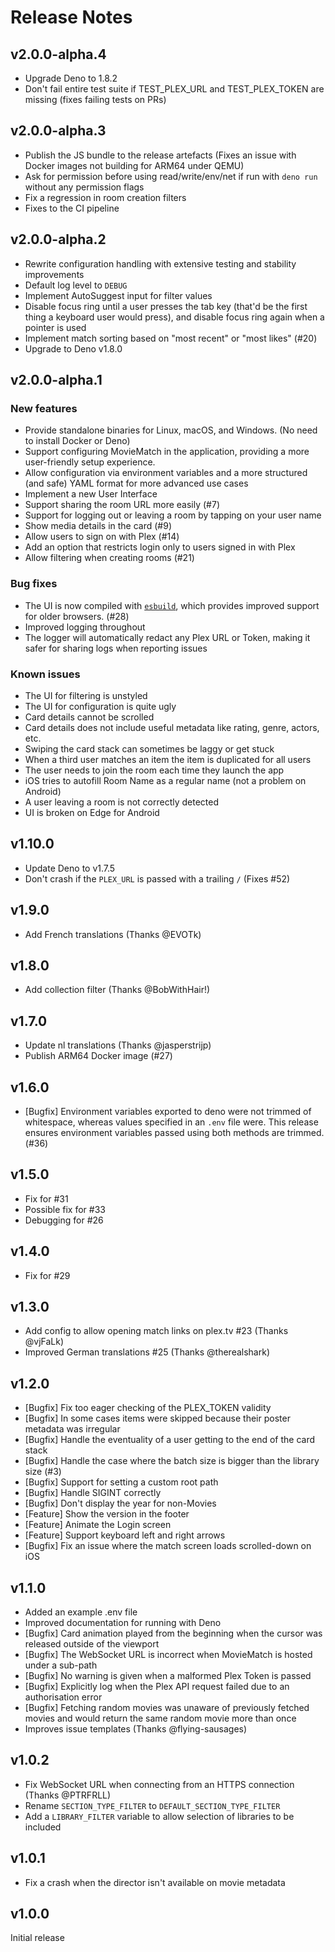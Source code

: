 # Release Notes

## v2.0.0-alpha.4

- Upgrade Deno to 1.8.2
- Don't fail entire test suite if TEST_PLEX_URL and TEST_PLEX_TOKEN are missing (fixes failing tests on PRs)

## v2.0.0-alpha.3

- Publish the JS bundle to the release artefacts (Fixes an issue with Docker images not building for ARM64 under QEMU)
- Ask for permission before using read/write/env/net if run with `deno run` without any permission flags
- Fix a regression in room creation filters
- Fixes to the CI pipeline

## v2.0.0-alpha.2

- Rewrite configuration handling with extensive testing and stability improvements
- Default log level to `DEBUG`
- Implement AutoSuggest input for filter values
- Disable focus ring until a user presses the tab key (that'd be the first thing a keyboard user would press), and disable focus ring again when a pointer is used
- Implement match sorting based on "most recent" or "most likes" (#20)
- Upgrade to Deno v1.8.0

## v2.0.0-alpha.1

### New features

- Provide standalone binaries for Linux, macOS, and Windows. (No need to install Docker or Deno)
- Support configuring MovieMatch in the application, providing a more user-friendly setup experience.
- Allow configuration via environment variables and a more structured (and safe) YAML format for more advanced use cases
- Implement a new User Interface
- Support sharing the room URL more easily (#7)
- Support for logging out or leaving a room by tapping on your user name
- Show media details in the card (#9)
- Allow users to sign on with Plex (#14)
- Add an option that restricts login only to users signed in with Plex
- Allow filtering when creating rooms (#21)

### Bug fixes

- The UI is now compiled with [`esbuild`](https://esbuild.github.io), which provides improved support for older browsers. (#28)
- Improved logging throughout
- The logger will automatically redact any Plex URL or Token, making it safer for sharing logs when reporting issues

### Known issues

- The UI for filtering is unstyled
- The UI for configuration is quite ugly
- Card details cannot be scrolled
- Card details does not include useful metadata like rating, genre, actors, etc.
- Swiping the card stack can sometimes be laggy or get stuck
- When a third user matches an item the item is duplicated for all users
- The user needs to join the room each time they launch the app
- iOS tries to autofill Room Name as a regular name (not a problem on Android)
- A user leaving a room is not correctly detected
- UI is broken on Edge for Android

## v1.10.0

- Update Deno to v1.7.5
- Don't crash if the `PLEX_URL` is passed with a trailing `/` (Fixes #52)

## v1.9.0

- Add French translations (Thanks @EVOTk)

## v1.8.0

- Add collection filter (Thanks @BobWithHair!)

## v1.7.0

- Update nl translations (Thanks @jasperstrijp)
- Publish ARM64 Docker image (#27)

## v1.6.0

- [Bugfix] Environment variables exported to deno were not trimmed of whitespace, whereas values specified in an `.env` file were. This release ensures environment variables passed using both methods are trimmed. (#36)

## v1.5.0

- Fix for #31
- Possible fix for #33
- Debugging for #26

## v1.4.0

- Fix for #29

## v1.3.0

- Add config to allow opening match links on plex.tv #23 (Thanks @vjFaLk)
- Improved German translations #25 (Thanks @therealshark)

## v1.2.0

- [Bugfix] Fix too eager checking of the PLEX_TOKEN validity
- [Bugfix] In some cases items were skipped because their poster metadata was irregular
- [Bugfix] Handle the eventuality of a user getting to the end of the card stack
- [Bugfix] Handle the case where the batch size is bigger than the library size (#3)
- [Bugfix] Support for setting a custom root path
- [Bugfix] Handle SIGINT correctly
- [Bugfix] Don't display the year for non-Movies
- [Feature] Show the version in the footer
- [Feature] Animate the Login screen
- [Feature] Support keyboard left and right arrows
- [Bugfix] Fix an issue where the match screen loads scrolled-down on iOS

## v1.1.0

- Added an example .env file
- Improved documentation for running with Deno
- [Bugfix] Card animation played from the beginning when the cursor was released outside of the viewport
- [Bugfix] The WebSocket URL is incorrect when MovieMatch is hosted under a sub-path
- [Bugfix] No warning is given when a malformed Plex Token is passed
- [Bugfix] Explicitly log when the Plex API request failed due to an authorisation error
- [Bugfix] Fetching random movies was unaware of previously fetched movies and would return the same random movie more than once
- Improves issue templates (Thanks @flying-sausages)

## v1.0.2

- Fix WebSocket URL when connecting from an HTTPS connection (Thanks @PTRFRLL)
- Rename `SECTION_TYPE_FILTER` to `DEFAULT_SECTION_TYPE_FILTER`
- Add a `LIBRARY_FILTER` variable to allow selection of libraries to be included

## v1.0.1

- Fix a crash when the director isn't available on movie metadata

## v1.0.0

Initial release

